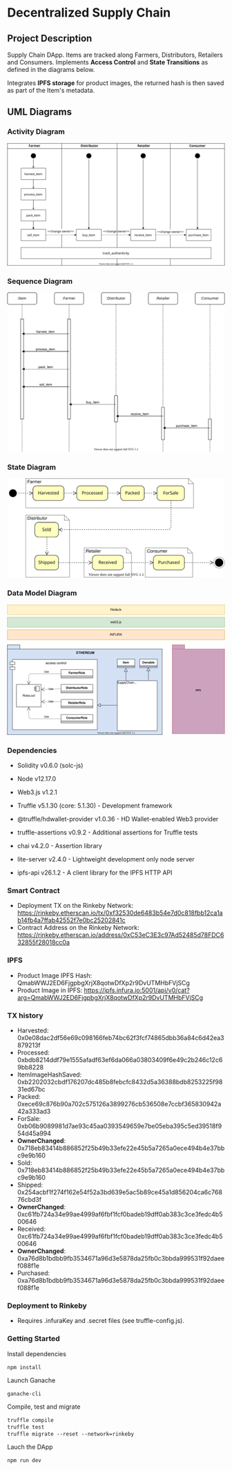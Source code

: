 # Decentralized Supply Chain

## Project Description

Supply Chain DApp. Items are tracked along Farmers, Distributors, Retailers and Consumers. Implements **Access Control** and **State Transitions** as defined in the diagrams below.

Integrates **IPFS storage** for product images, the returned hash is then saved as part of the Item's metadata.

## UML Diagrams

### Activity Diagram

<p align="center"><img src="/uml/ActivityDiagram.svg" /></p>

### Sequence Diagram

<p align="center"><img src="/uml/SequenceDiagram.svg" /></p>

### State Diagram

<p align="center"><img src="/uml/StateDiagram.svg" /></p>

### Data Model Diagram

<p align="center"><img src="/uml/DataModelDiagram.svg" /></p>

### Dependencies

- Solidity v0.6.0 (solc-js)
- Node v12.17.0
- Web3.js v1.2.1

- Truffle v5.1.30 (core: 5.1.30) - Development framework
- @truffle/hdwallet-provider v1.0.36 - HD Wallet-enabled Web3 provider
- truffle-assertions v0.9.2 - Additional assertions for Truffle tests
- chai v4.2.0 - Assertion library
- lite-server v2.4.0 - Lightweight development only node server
- ipfs-api v26.1.2 - A client library for the IPFS HTTP API

### Smart Contract

- Deployment TX on the Rinkeby Network: https://rinkeby.etherscan.io/tx/0xf32530de6483b54e7d0c818fbb12ca1ab14fb4a7ffab42552f7e0bc25202841c
- Contract Address on the Rinkeby Network: https://rinkeby.etherscan.io/address/0xC53eC3E3c97Ad52485d78FDC632855f28018cc0a

### IPFS

- Product Image IPFS Hash: QmabWWJ2ED6FjgpbgXrjX8qotwDfXp2r9DvUTMHbFVjSCg
- Product Image in IPFS: https://ipfs.infura.io:5001/api/v0/cat?arg=QmabWWJ2ED6FjgpbgXrjX8qotwDfXp2r9DvUTMHbFVjSCg

### TX history

- Harvested: 0x0e08dac2df56e69c098166feb74bc62f3fcf74865dbb36a84c6d42ea3879213f
- Processed: 0xbdb8214ddf79e1555afadf63ef6da066a03803409f6e49c2b246c12c69bb8228
- ItemImageHashSaved: 0xb2202032cbdf176207dc485b8febcfc8432d5a36388bdb8253225f9831ed67bc
- Packed: 0xece69c876b90a702c575126a3899276cb536508e7ccbf365830942a42a333ad3
- ForSale: 0xb06b9089981d7ae93c45aa0393549659e7be05eba395c5ed39518f954d45a994
- **OwnerChanged**: 0x718eb83414b886852f25b49b33efe22e45b5a7265a0ece494b4e37bbc9e9b160
- Sold: 0x718eb83414b886852f25b49b33efe22e45b5a7265a0ece494b4e37bbc9e9b160
- Shipped: 0x254acbf1f274f162e54f52a3bd639e5ac5b89ce45a1d856204ca6c76876cbd3f
- **OwnerChanged**: 0xc61fb724a34e99ae4999af6fbf1fcf0badeb19dff0ab383c3ce3fedc4b500646
- Received: 0xc61fb724a34e99ae4999af6fbf1fcf0badeb19dff0ab383c3ce3fedc4b500646
- **OwnerChanged**: 0xa76d8b1bdbb9fb3534671a96d3e5878da25fb0c3bbda999531f92daeef088f1e
- Purchased: 0xa76d8b1bdbb9fb3534671a96d3e5878da25fb0c3bbda999531f92daeef088f1e

### Deployment to Rinkeby

- Requires .infuraKey and .secret files (see truffle-config.js).

### Getting Started

Install dependencies

```
npm install
```

Launch Ganache

```
ganache-cli
```

Compile, test and migrate

```
truffle compile
truffle test
truffle migrate --reset --network=rinkeby
```

Lauch the DApp

```
npm run dev
```
